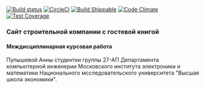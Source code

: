 [![Build status](https://travis-ci.org/alsii/project1.svg)](https://travis-ci.org/alsii/project1)
[![CircleCI](https://circleci.com/gh/alsii/project1.svg?style=shield)](https://circleci.com/gh/alsii/project1)
[![Build Shippable](https://img.shields.io/shippable/56445a051895ca4474233f7b.svg)](https://app.shippable.com/projects/56445a051895ca4474233f7b)
[![Code Climate](https://codeclimate.com/github/alsii/project1/badges/gpa.svg)](https://codeclimate.com/github/alsii/project1)
[![Test Coverage](https://codeclimate.com/github/alsii/project1/badges/coverage.svg)](https://codeclimate.com/github/alsii/project1/coverage)
### Сайт строительной компании с гостевой книгой
#### Междисциплинарная курсовая работа
Пупышевой Анны
студентки группы 27-АП Департамента компьютерной инженерии
Московского института электроники и математики
Национального мсследовательского университета "Высшая школа экономики".
